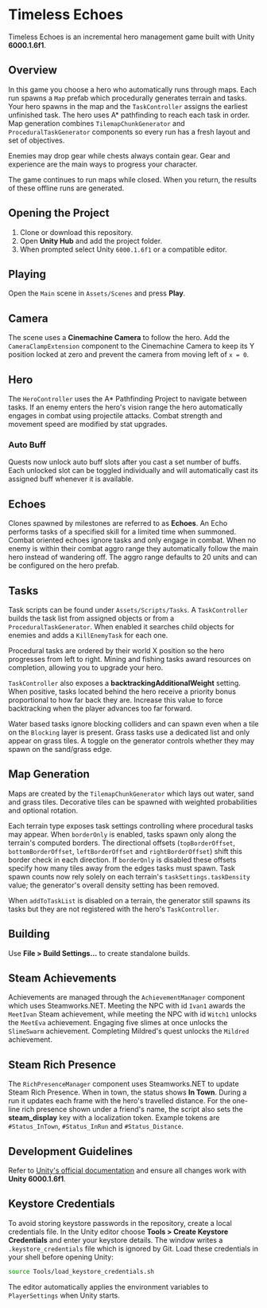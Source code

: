 # Timeless Echoes

Timeless Echoes is an incremental hero management game built with Unity **6000.1.6f1**.

## Overview
In this game you choose a hero who automatically runs through maps. Each run spawns a `Map` prefab which procedurally generates terrain and tasks.
Your hero spawns in the map and the `TaskController` assigns the earliest unfinished task. The hero uses A* pathfinding to reach each task in order.
Map generation combines `TilemapChunkGenerator` and `ProceduralTaskGenerator`
components so every run has a fresh layout and set of objectives.

Enemies may drop gear while chests always contain gear. Gear and experience are the main ways to progress your character.

The game continues to run maps while closed. When you return, the results of these offline runs are generated.

## Opening the Project
1. Clone or download this repository.
2. Open **Unity Hub** and add the project folder.
3. When prompted select Unity `6000.1.6f1` or a compatible editor.

## Playing
Open the `Main` scene in `Assets/Scenes` and press **Play**.

## Camera
The scene uses a **Cinemachine Camera** to follow the hero. Add the
`CameraClampExtension` component to the Cinemachine Camera to keep its Y
position locked at zero and prevent the camera from moving left of `x = 0`.

## Hero
The `HeroController` uses the A* Pathfinding Project to navigate between tasks.
If an enemy enters the hero's vision range the hero automatically engages in
combat using projectile attacks. Combat strength and movement speed are
modified by stat upgrades.

### Auto Buff
Quests now unlock auto buff slots after you cast a set number of buffs. Each
unlocked slot can be toggled individually and will automatically cast its
assigned buff whenever it is available.

## Echoes
Clones spawned by milestones are referred to as **Echoes**. An Echo performs
tasks of a specified skill for a limited time when summoned.
Combat oriented echoes ignore tasks and only engage in combat. When no enemy is
within their combat aggro range they automatically follow the main hero instead
of wandering off. The aggro range defaults to 20 units and can be configured on
the hero prefab.

## Tasks
Task scripts can be found under `Assets/Scripts/Tasks`. A `TaskController`
builds the task list from assigned objects or from a `ProceduralTaskGenerator`.
When enabled it searches child objects for enemies and adds a `KillEnemyTask`
for each one.

Procedural tasks are ordered by their world X position so the hero progresses
from left to right. Mining and fishing tasks award resources on completion,
allowing you to upgrade your hero.

`TaskController` also exposes a **backtrackingAdditionalWeight** setting. When
positive, tasks located behind the hero receive a priority bonus proportional
to how far back they are. Increase this value to force backtracking when the
player advances too far forward.

Water based tasks ignore blocking colliders and can spawn even when a tile on
the `Blocking` layer is present.
Grass tasks use a dedicated list and only appear on grass tiles. A toggle on the
generator controls whether they may spawn on the sand/grass edge.

## Map Generation
Maps are created by the `TilemapChunkGenerator` which lays out water, sand and
grass tiles. Decorative tiles can be spawned with weighted probabilities and
optional rotation.

Each terrain type exposes task settings controlling where procedural tasks may
appear. When `borderOnly` is enabled, tasks spawn only along the terrain's
computed borders. The directional offsets (`topBorderOffset`, `bottomBorderOffset`,
`leftBorderOffset` and `rightBorderOffset`) shift this border check in each
direction. If `borderOnly` is disabled these offsets specify how many tiles away
from the edges tasks must spawn. Task spawn counts now rely solely on each
terrain's `taskSettings.taskDensity` value; the generator's overall density
setting has been removed.

When `addToTaskList` is disabled on a terrain, the generator still spawns its
tasks but they are not registered with the hero's `TaskController`.

## Building
Use **File > Build Settings...** to create standalone builds.

## Steam Achievements
Achievements are managed through the `AchievementManager` component which uses
Steamworks.NET. Meeting the NPC with id `Ivan1` awards the `MeetIvan` Steam
achievement, while meeting the NPC with id `Witch1` unlocks the `MeetEva`
achievement.
Engaging five slimes at once unlocks the `SlimeSwarm` achievement.
Completing Mildred's quest unlocks the `Mildred` achievement.

## Steam Rich Presence
The `RichPresenceManager` component uses Steamworks.NET to update Steam Rich
Presence. When in town, the status shows **In Town**. During a run it updates
each frame with the hero's travelled distance.
For the one-line rich presence shown under a friend's name, the script also
sets the **steam_display** key with a localization token. Example tokens are
`#Status_InTown`, `#Status_InRun` and `#Status_Distance`.

## Development Guidelines
Refer to [Unity's official documentation](https://docs.unity3d.com) and ensure all changes work with **Unity 6000.1.6f1**.

## Keystore Credentials
To avoid storing keystore passwords in the repository, create a local credentials file. In the Unity editor choose **Tools > Create Keystore Credentials** and enter your keystore details. The window writes a `.keystore_credentials` file which is ignored by Git. Load these credentials in your shell before opening Unity:

```bash
source Tools/load_keystore_credentials.sh
```

The editor automatically applies the environment variables to `PlayerSettings` when Unity starts.
